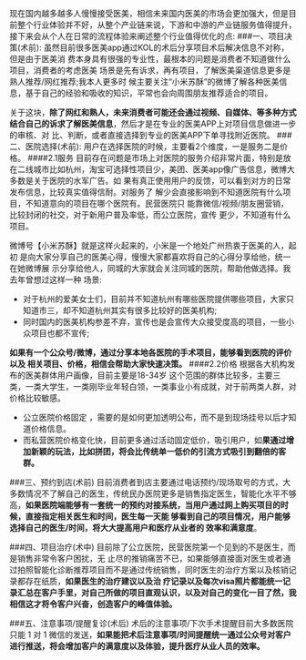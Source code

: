 


 
现在国内越多越多人慢慢接受医美，相信未来国内医美的市场会更加强大，但是目前整个行业体验并不好，从整个产业链来说，下游和中游的产业链服务值得提升，接下来会从个人在日常的流程体验来阐述整个行业值得优化的点:
###一、项目决策(术前):
虽然目前很多医美app通过KOL的术后分享项目术后解决信息不对称，但是由于医美消 费本身具有很强的专业性，最根本的问题是消费者不知道做什么项目，消费者的考虑医美 场景是先有诉求，再有项目，了解医美渠道信息更多是熟人推荐/网红推荐;我本人更多时 候主要关注“小米苏酥”的微博了解各种医美信息，基于自己的经验和吸收的知识，平常也会向周围朋友推荐适合的项目。

关于这块，**除了网红和熟人，未来消费者可能还会通过视频、自媒体、等多种方式结合自己的诉求了解医美信息**，然后才是在专业的医美APP上对项目信息做进一步的审核、对 比、判断，或者直接选择到专业的医美APP下单寻找附近医院。
###二、医院选择(术前):
 用户在选择医院的时候，主要看2个维度，一是服务二是价格。
####2.1服务
 目前存在问题是市场上对医院的服务介绍非常片面，特别是放在二线城市比如杭州，淘宝可选择性项目少，美团、医美app像广告信息，微博大多数是关于医院的水军广告。如 果有真正使用用户的反馈，可以看到对方的日常发布信息，比较真实值得信耐。对服务了 解少会直接影响到不知道医院有什么项目，不知道意向的项目在哪个医院有。民营医院只 能靠微信/视频/朋友圈营销，比较封闭的社交，对于新用户普及率低，而公立医院，宣传 更少，不知道有什么项目。
	
微博号【小米苏酥】就是这样火起来的，小米是一个地处广州热衷于医美的人，起初 是向大家分享自己的医美心得，慢慢大家都喜欢将自己的心得分享给他，统一在她微博展 示分享给他人，同城的大家就会关注同城的医院，帮助他做选择。我去年曾想过这样一种 场景:

* 对于杭州的爱美女士们，目前并不知道杭州有哪些医院提供哪些项目，大家只 知道市三，却不知道杭州其实有很多比较好的医美机构;
* 同时国内的医美机构参差不弃，宣传也是会宣传大众接受度高的项目，一些小 众项目也都不宣传;

**如果有一个公众号/微博，通过分享本地各医院的手术项目，能够看到医院的评价以及 相关项目、价格，相信会帮助大家快速决策。**
####2.2价格
根据各大机构发布的医美群体用户画像，目前主要是18-34岁 这个范围的群体比较多，主要三类，一类大学生，一类刚毕业年轻白领，一类事业小有成就，对于前两类人群，对价格比较敏感。

* 公立医院价格固定 ，需要的是如何更加透明公布，而不是到现场挂号以后才知道价格信息。 
* 而私营医院价格变化快，目前更多通过活动固定低价，吸引用户，如**果通过增加新颖的玩法，比如拼团，将会比传统单一低价的引流方式吸引到翻倍的客群。**

###三、预约到店(术前)
目前消费者到店主要通过电话预约/现场取号的方式，大多数情况不了解自己的医生，传统民办医院更多是销售指定医生，智能化水平不够高，**如果医院端能够有一套统一的预约对接系统，当用户通过网上购买项目的时候，直接指定相关医生和时间，医生每一天能 够看到自己的项目情况，用户能够选择自己的医生/时间，将大大提高用户和医疗从业者的 效率和满意度**。

###四、项目治疗(术中)
目前除了公立医院，民营医院第一个见到的不是医生，而是销售非常令客户困扰，无 止尽的推销痛苦不已，如果能够直接面对医生或者通过拍照智能化诊断推荐项目而不是通过传统销售，同时医生的治疗方案以及核销记录都存在纸质，**如果医生的治疗建议以及治 疗记录以及每次visa照片都能统一记录汇总在客户手里，对自己所做的项目直观认识，以及对自己的变化一目了然，我相信这才将令客户兴奋，创造客户的峰值体验。**

###五、注意事项/提醒复诊(术后)
术后的注意事项/下次手术提醒目前大多数医院只能 1 对 1 微信的发送，**如果能把术后注意事项/时间提醒统一通过公众号对客户进行推送，将会增加客户的满意度以及体验，提升医疗从业人员的效率。**